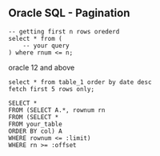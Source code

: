 ## Oracle SQL - Pagination

```
-- getting first n rows orederd 
select * from (
	-- your query	
) where rnum <= n;

```


oracle 12 and above

```
select * from table_1 order by date desc
fetch first 5 rows only;
```

```
SELECT * 
FROM (SELECT A.*, rownum rn
FROM (SELECT *
FROM your_table
ORDER BY col) A
WHERE rownum <= :limit)
WHERE rn >= :offset
```
